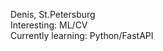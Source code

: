 Denis, St.Petersburg  
Interesting: ML/CV  
Currently learning: Python/FastAPI  


<!---
IvDen/IvDen is a ✨ special ✨ repository because its `README.md` (this file) appears on your GitHub profile.
You can click the Preview link to take a look at your changes.
--->
